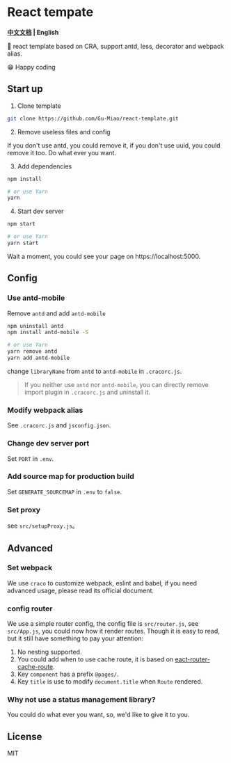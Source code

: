 # React tempate

**[中文文档](./README_zh.md) | English**

🎉 react template based on CRA, support antd, less, decorator and webpack alias.

😁 Happy coding

## Start up

1. Clone template

```bash
git clone https://github.com/Gu-Miao/react-template.git
```

2. Remove useless files and config

If you don't use antd, you could remove it, if you don't use uuid, you could remove it too. Do what ever you want.

3. Add dependencies

```bash
npm install

# or use Yarn
yarn
```

4. Start dev server

```bash
npm start

# or use Yarn
yarn start
```

Wait a moment, you could see your page on https://localhost:5000.

## Config

### Use antd-mobile

Remove `antd` and add `antd-mobile`

```bash
npm uninstall antd
npm install antd-mobile -S

# or use Yarn
yarn remove antd
yarn add antd-mobile
```

change `libraryName` from `antd` to `antd-mobile` in `.cracorc.js`.

> If you neither use `antd` nor `antd-mobile`, you can directly remove import plugin in `.cracorc.js` and uninstall it.

### Modify webpack alias

See `.cracorc.js` and `jsconfig.json`.

### Change dev server port

Set `PORT` in `.env`.

### Add source map for production build

Set `GENERATE_SOURCEMAP` in `.env` to `false`.

### Set proxy

see `src/setupProxy.js`。

## Advanced

### Set webpack

We use `craco` to customize webpack, eslint and babel, if you need advanced usage, please read its official document.

### config router

We use a simple router config, the config file is `src/router.js`, see `src/App.js`, you could now how it render routes. Though it is easy to read, but it still have something to pay your attention:

1. No nesting supported.
2. You could add when to use cache route, it is based on [eact-router-cache-route](https://github.com/CJY0208/react-router-cache-route).
3. Key `component` has a prefix `@pages/`.
4. Key `title` is use to modify `document.title` when `Route` rendered.

### Why not use a status management library?

You could do what ever you want, so, we'd like to give it to you.

## License

MIT
